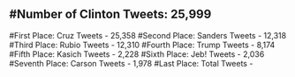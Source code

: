 #Number of Clinton Tweets: 25,999
---
#First Place: Cruz Tweets - 25,358
#Second Place: Sanders Tweets - 12,318
#Third Place: Rubio Tweets - 12,310
#Fourth Place: Trump Tweets - 8,174
#Fifth Place: Kasich Tweets - 2,228
#Sixth Place: Jeb! Tweets - 2,036
#Seventh Place: Carson Tweets - 1,978
#Last Place: Total Tweets -  
